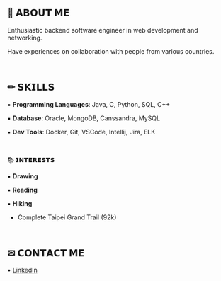 
## 🧠 𝗔𝗕𝗢𝗨𝗧 𝗠𝗘

Enthusiastic backend software engineer in web development and networking.

Have experiences on collaboration with people from various countries.

<br/>

## ✏ 𝗦𝗞𝗜𝗟𝗟𝗦

▪ <b>Programming Languages</b>: Java, C, Python, SQL, C++

▪ <b>Database</b>: Oracle, MongoDB, Canssandra, MySQL

▪ <b>Dev Tools</b>: Docker, Git, VSCode, Intellij, Jira, ELK

<br/>

📚 𝗜𝗡𝗧𝗘𝗥𝗘𝗦𝗧𝗦

▪ <b>Drawing</b>

▪ <b>Reading</b>

▪ <b>Hiking</b>
- Complete Taipei Grand Trail (92k)

<br/>

## ✉ 𝗖𝗢𝗡𝗧𝗔𝗖𝗧 𝗠𝗘

• [LinkedIn](https://www.linkedin.com/in/ling-yu-chen/)
